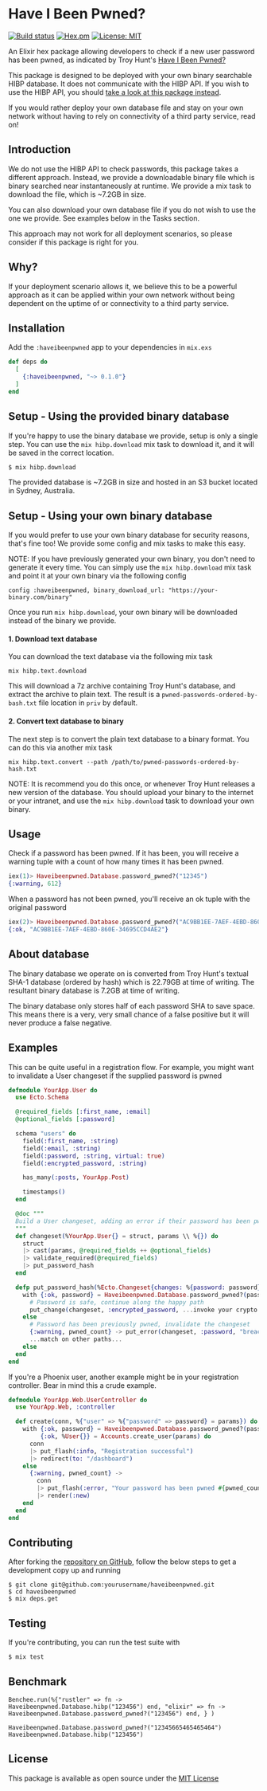 # Have I Been Pwned?
[![Build status](https://badge.buildkite.com/0fd47b708e0e4e4a9af17bb8986598c3ddc0b937037443d2a6.svg)](https://buildkite.com/alembic/have-i-been-pwned)
[![Hex.pm](https://img.shields.io/hexpm/v/haveibeenpwned.svg?maxAge=2592000)](https://hex.pm/packages/haveibeenpwned)
[![License: MIT](https://img.shields.io/github/license/team-alembic/haveibeenpwned.svg)](https://opensource.org/licenses/MIT)


An Elixir hex package allowing developers to check if a new user password has 
been pwned, as indicated by Troy Hunt's [Have I Been Pwned?](https://haveibeenpwned.com/)

This package is designed to be deployed with your own binary searchable HIBP
database. It does not communicate with the HIBP API. If you wish to use the 
HIBP API, you should [take a look at this package instead](https://github.com/thiamsantos/pwned).

If you would rather deploy your own database file and stay on your own network
without having to rely on connectivity of a third party service, read on!

## Introduction

We do not use the HIBP API to check passwords, this package takes a different 
approach. Instead, we provide a downloadable binary file which is binary 
searched near instantaneously at runtime. We provide a mix task to download 
the file, which is ~7.2GB in size.

You can also download your own database file if you do not wish to use the one 
we provide. See examples below in the Tasks section.

This approach may not work for all deployment scenarios, so please consider 
if this package is right for you.

## Why?

If your deployment scenario allows it, we believe this to be a powerful
approach as it can be applied within your own network without being dependent
on the uptime of or connectivity to a third party service.

## Installation

Add the `:haveibeenpwned` app to your dependencies in `mix.exs`

```elixir
def deps do
  [
    {:haveibeenpwned, "~> 0.1.0"}
  ]
end
```

## Setup - Using the provided binary database

If you're happy to use the binary database we provide, setup is only a single
step. You can use the `mix hibp.download` mix task to download it, and it will
be saved in the correct location.

```bash
$ mix hibp.download
```

The provided database is ~7.2GB in size and hosted in an S3 bucket located in Sydney,
Australia.

## Setup - Using your own binary database

If you would prefer to use your own binary database for security reasons, that's
fine too! We provide some config and mix tasks to make this easy.

NOTE: If you have previously generated your own binary, you don't need to
generate it every time. You can simply use the `mix hibp.download` mix task
and point it at your own binary via the following config

```
config :haveibeenpwned, binary_download_url: "https://your-binary.com/binary"
```

Once you run `mix hibp.download`, your own binary will be downloaded instead of
the binary we provide.

#### 1. Download text database

You can download the text database via the following mix task

```
mix hibp.text.download
```

This will download a 7z archive containing Troy Hunt's database, and extract
the archive to plain text. The result is a `pwned-passwords-ordered-by-bash.txt`
file location in `priv` by default.

#### 2. Convert text database to binary

The next step is to convert the plain text database to a binary format. You can
do this via another mix task

```
mix hibp.text.convert --path /path/to/pwned-passwords-ordered-by-hash.txt
```

NOTE: It is recommend you do this once, or whenever Troy Hunt releases a new
version of the database. You should upload your binary to the internet or your
intranet, and use the `mix hibp.download` task to download your own binary.

## Usage

Check if a password has been pwned. If it has been, you will receive a warning
tuple with a count of how many times it has been pwned.

```elixir
iex(1)> Haveibeenpwned.Database.password_pwned?("12345")
{:warning, 612}
```

When a password has not been pwned, you'll receive an ok tuple with the original
password

```elixir
iex(2)> Haveibeenpwned.Database.password_pwned?("AC9BB1EE-7AEF-4EBD-860E-34695CCD4AE2")
{:ok, "AC9BB1EE-7AEF-4EBD-860E-34695CCD4AE2"}
```

## About database

The binary database we operate on is converted from Troy Hunt's textual SHA-1
database (ordered by hash) which is 22.79GB at time of writing. The resultant
binary database is 7.2GB at time of writing.

The binary database only stores half of each password SHA to save space. This
means there is a very, very small chance of a false positive but it will
never produce a false negative.

## Examples

This can be quite useful in a registration flow. For example, you might want
to invalidate a User changeset if the supplied password is pwned

```elixir
defmodule YourApp.User do
  use Ecto.Schema

  @required_fields [:first_name, :email]
  @optional_fields [:password]

  schema "users" do
    field(:first_name, :string)
    field(:email, :string)
    field(:password, :string, virtual: true)
    field(:encrypted_password, :string)

    has_many(:posts, YourApp.Post)

    timestamps()
  end

  @doc """
  Build a User changeset, adding an error if their password has been pwned
  """
  def changeset(%YourApp.User{} = struct, params \\ %{}) do
    struct
    |> cast(params, @required_fields ++ @optional_fields)
    |> validate_required(@required_fields)
    |> put_password_hash
  end

  defp put_password_hash(%Ecto.Changeset{changes: %{password: password}} = changeset) do
    with {:ok, password} = Haveibeenpwned.Database.password_pwned?(password) do
      # Password is safe, continue along the happy path
      put_change(changeset, :encrypted_password, ...invoke your crypto...)
    else
      # Password has been previously pwned, invalidate the changeset
      {:warning, pwned_count} -> put_error(changeset, :password, "breached #{pwned_count} times")
      ...match on other paths...
    else
  end
end
```

If you're a Phoenix user, another example might be in your registration 
controller. Bear in mind this a crude example.

```elixir
defmodule YourApp.Web.UserController do
  use YourApp.Web, :controller

  def create(conn, %{"user" => %{"password" => password} = params}) do
    with {:ok, password} = Haveibeenpwned.Database.password_pwned?(password),
         {:ok, %User{}} = Accounts.create_user(params) do
      conn
      |> put_flash(:info, "Registration successful")
      |> redirect(to: "/dashboard")
    else
      {:warning, pwned_count} ->
        conn
        |> put_flash(:error, "Your password has been pwned #{pwned_count} times")
        |> render(:new)
    end
  end
end
```

## Contributing
After forking the [repository on GitHub](https://github.com/team-alembic/haveibeenpwned), 
follow the below steps to get a development copy up and running

```
$ git clone git@github.com:yourusername/haveibeenpwned.git
$ cd haveibeenpwned
$ mix deps.get
```

## Testing
If you're contributing, you can run the test suite with

```
$ mix test
```

## Benchmark
```
Benchee.run(%{"rustler" => fn -> Haveibeenpwned.Database.hibp("123456") end, "elixir" => fn -> Haveibeenpwned.Database.password_pwned?("123456") end, } )
```

```
Haveibeenpwned.Database.password_pwned?("12345665465465464")
Haveibeenpwned.Database.hibp("123456")
```

## License
This package is available as open source under the [MIT License](https://opensource.org/licenses/MIT)

